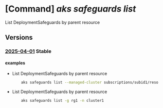 # [Command] _aks safeguards list_

List DeploymentSafeguards by parent resource

## Versions

### [2025-04-01](/Resources/mgmt-plane/L3tyZXNvdXJjZXVyaX0vcHJvdmlkZXJzL21pY3Jvc29mdC5jb250YWluZXJzZXJ2aWNlL2RlcGxveW1lbnRzYWZlZ3VhcmRz/2025-04-01.xml) **Stable**

<!-- mgmt-plane /{resourceuri}/providers/microsoft.containerservice/deploymentsafeguards 2025-04-01 -->

#### examples

- List DeploymentSafeguards by parent resource
    ```bash
        aks safeguards list --managed-cluster subscriptions/subid1/resourceGroups/rg1/providers/Microsoft.ContainerService/managedClusters/cluster1
    ```

- List DeploymentSafeguards by parent resource
    ```bash
        aks safeguards list -g rg1 -n cluster1
    ```
